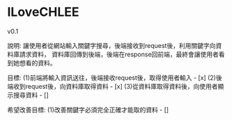 # ILoveCHLEE

v0.1

說明: 
    讓使用者從網站輸入關鍵字搜尋，後端接收到request後，利用關鍵字向資料庫請求資料，
    資料庫回傳到後端，後端在response回前端，最終會讓使用者看到她想看的資料。

目標:
    (1)前端將輸入資訊送往，後端接收request後，取得使用者輸入 - [x]
    (2)後端收到request後，向資料庫取得資料 - [x]
    (3)從資料庫取得資料後，向使用者顯示搜尋資料 - []
  
希望改善目標:
    (1)改善關鍵字必須完全正確才能取的資料 - []
